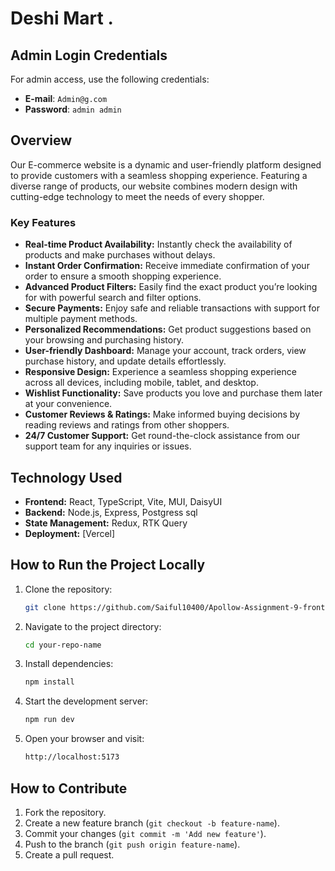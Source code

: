 # Deshi Mart .

## Admin Login Credentials

For admin access, use the following credentials: 

- **E-mail**: `Admin@g.com`
- **Password**: `admin admin`
 

## Overview

Our E-commerce website is a dynamic and user-friendly platform designed to provide customers with a seamless shopping experience. Featuring a diverse range of products, our website combines modern design with cutting-edge technology to meet the needs of every shopper.

### Key Features

- **Real-time Product Availability:** Instantly check the availability of products and make purchases without delays.  
- **Instant Order Confirmation:** Receive immediate confirmation of your order to ensure a smooth shopping experience.  
- **Advanced Product Filters:** Easily find the exact product you’re looking for with powerful search and filter options.  
- **Secure Payments:** Enjoy safe and reliable transactions with support for multiple payment methods.  
- **Personalized Recommendations:** Get product suggestions based on your browsing and purchasing history.  
- **User-friendly Dashboard:** Manage your account, track orders, view purchase history, and update details effortlessly.  
- **Responsive Design:** Experience a seamless shopping experience across all devices, including mobile, tablet, and desktop.  
- **Wishlist Functionality:** Save products you love and purchase them later at your convenience.  
- **Customer Reviews & Ratings:** Make informed buying decisions by reading reviews and ratings from other shoppers.  
- **24/7 Customer Support:** Get round-the-clock assistance from our support team for any inquiries or issues.  


## Technology Used

- **Frontend:** React, TypeScript, Vite, MUI, DaisyUI
- **Backend:** Node.js, Express, Postgress sql
- **State Management:** Redux, RTK Query
- **Deployment:** [Vercel]
  
## How to Run the Project Locally

1. Clone the repository:

    ```bash
    git clone https://github.com/Saiful10400/Apollow-Assignment-9-front-end
    ```

2. Navigate to the project directory:

    ```bash
    cd your-repo-name
    ```

3. Install dependencies:

    ```bash
    npm install
    ```

4. Start the development server:

    ```bash
    npm run dev
    ```

5. Open your browser and visit:

    ```bash
    http://localhost:5173
    ```

## How to Contribute

1. Fork the repository.
2. Create a new feature branch (`git checkout -b feature-name`).
3. Commit your changes (`git commit -m 'Add new feature'`).
4. Push to the branch (`git push origin feature-name`).
5. Create a pull request.

